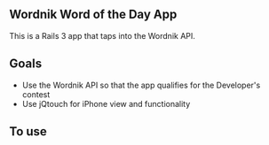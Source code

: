 ## Wordnik Word of the Day App

This is a Rails 3 app that taps into the Wordnik API.

## Goals
* Use the Wordnik API so that the app qualifies for the Developer's contest
* Use jQtouch for iPhone view and functionality

## To use
